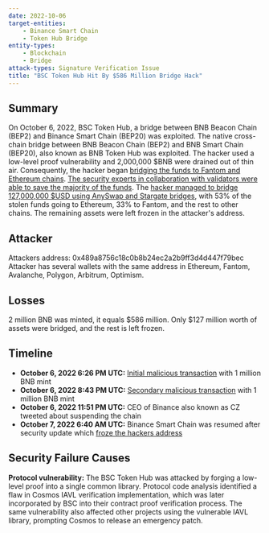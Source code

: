 ```yaml
---
date: 2022-10-06
target-entities:
    - Binance Smart Chain
    - Token Hub Bridge
entity-types:
    - Blockchain
    - Bridge
attack-types: Signature Verification Issue
title: "BSC Token Hub Hit By $586 Million Bridge Hack"
---
```


## Summary

On October 6, 2022, BSC Token Hub, a bridge between BNB Beacon Chain (BEP2) and Binance Smart Chain (BEP20) was exploited. The native cross-chain bridge between BNB Beacon Chain (BEP2) and BNB Smart Chain (BEP20), also known as BNB Token Hub was exploited. The hacker used a low-level proof vulnerability and 2,000,000 $BNB were drained out of thin air. Consequently, the hacker began [bridging the funds to Fantom and Ethereum chains](https://www.coinbase.com/blog/bsc-token-hub-compromise-investigation-and-analysis-8). [The security experts in collaboration with validators were able to save the majority of the funds](https://www.bnbchain.org/en/blog/bnb-chain-ecosystem-update). The [hacker managed to bridge 127,000,000 $USD using AnySwap and Stargate bridges](https://rekt.news/bnb-bridge-rekt), with 53% of the stolen funds going to Ethereum, 33% to Fantom, and the rest to other chains. The remaining assets were left frozen in the attacker's address. 

## Attacker

Attackers address: 0x489a8756c18c0b8b24ec2a2b9ff3d4d447f79bec
Attacker has several wallets with the same address in Ethereum, Fantom, Avalanche, Polygon, Arbitrum, Optimism.

## Losses

2 million BNB was minted, it equals $586 million. Only $127 million worth of assets were bridged, and the rest is left frozen. 

## Timeline

- **October 6, 2022 6:26 PM UTC:** [Initial malicious transaction](https://bscscan.com/tx/0xebf83628ba893d35b496121fb8201666b8e09f3cbadf0e269162baa72efe3b8b) with 1 million BNB mint
- **October 6, 2022 8:43 PM UTC:** [Secondary malicious transaction](https://bscscan.com/tx/0x05356fd06ce56a9ec5b4eaf9c075abd740cae4c21eab1676440ab5cd2fe5c57a) with 1 million BNB mint
- **October 6, 2022 11:51 PM UTC:** CEO of Binance also known as CZ tweeted about suspending the chain
- **October 7, 2022 6:40 AM UTC:** Binance Smart Chain was resumed after security update which [froze the hackers address](https://www.investopedia.com/binance-got-hacked-6748215#:~:text=The%20BSC%20Token%20Hub%2C%20a%20cross-chain%20bridge%2C%20was,down%20by%203.5%25%20over%20the%20past%2024%20hours.)

## Security Failure Causes

**Protocol vulnerability:** The BSC Token Hub was attacked by forging a low-level proof into a single common library. Protocol code analysis identified a flaw in Cosmos IAVL verification implementation, which was later incorporated by BSC into their contract proof verification process. The same vulnerability also affected other projects using the vulnerable IAVL library, prompting Cosmos to release an emergency patch.
